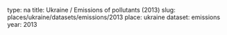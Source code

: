 type: na
title: Ukraine / Emissions of pollutants (2013)
slug: places/ukraine/datasets/emissions/2013
place: ukraine
dataset: emissions
year: 2013
